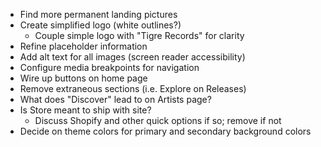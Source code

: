 - Find more permanent landing pictures
- Create simplified logo (white outlines?)
    - Couple simple logo with "Tigre Records" for clarity
- Refine placeholder information
- Add alt text for all images (screen reader accessibility)
- Configure media breakpoints for navigation
- Wire up buttons on home page
- Remove extraneous sections (i.e. Explore on Releases)
- What does "Discover" lead to on Artists page?
- Is Store meant to ship with site?
    - Discuss Shopify and other quick options if so; remove if not
- Decide on theme colors for primary and secondary background colors
